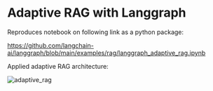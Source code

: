 # Adaptive RAG with Langgraph

Reproduces notebook on following link as a python package:

https://github.com/langchain-ai/langgraph/blob/main/examples/rag/langgraph_adaptive_rag.ipynb


Applied adaptive RAG architecture: 

![adaptive_rag](https://github.com/user-attachments/assets/d6bd3226-bcaa-4069-8e09-4e0c85dbbbfe)

